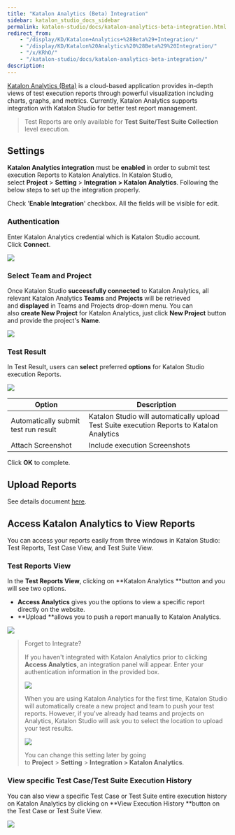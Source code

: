 ```yaml
---
title: "Katalon Analytics (Beta) Integration" 
sidebar: katalon_studio_docs_sidebar
permalink: katalon-studio/docs/katalon-analytics-beta-integration.html 
redirect_from:
    - "/display/KD/Katalon+Analytics+%28Beta%29+Integration/"
    - "/display/KD/Katalon%20Analytics%20%28Beta%29%20Integration/"
    - "/x/KRhO/"
    - "/katalon-studio/docs/katalon-analytics-beta-integration/"
description: 
---
```

[Katalon Analytics (Beta)](/display/KA) is a cloud-based application provides in-depth views of test execution reports through powerful visualization including charts, graphs, and metrics. Currently, Katalon Analytics supports integration with Katalon Studio for better test report management.

> Test Reports are only available for **Test Suite/Test Suite Collection** level execution.

Settings 
---------

**Katalon Analytics integration** must be **enabled** in order to submit test execution Reports to Katalon Analytics. In Katalon Studio, select **Project** > **Setting** > **Integration > Katalon Analytics**. Following the below steps to set up the integration properly.

Check '**Enable Integration**' checkbox. All the fields will be visible for edit.

### Authentication

Enter Katalon Analytics credential which is Katalon Studio account. Click **Connect**.

![](https://github.com/katalon-studio/docs-images/raw/master/katalon-studio/docs/katalon-analytics-beta-integration/image2018-7-31-113A93A52.png)

### Select Team and Project

Once Katalon Studio **successfully connected** to Katalon Analytics, all relevant Katalon Analytics **Teams** and **Projects** will be retrieved and **displayed** in Teams and Projects drop-down menu. You can also **create New Project** for Katalon Analytics, just click **New Project** button and provide the project's **Name**. 

![](https://github.com/katalon-studio/docs-images/raw/master/katalon-studio/docs/katalon-analytics-beta-integration/image2018-7-31-113A103A3.png)

### Test Result

In Test Result, users can **select** preferred **options** for Katalon Studio execution Reports.

![](https://github.com/katalon-studio/docs-images/raw/master/katalon-studio/docs/katalon-analytics-beta-integration/image2018-7-31-113A103A16.png)

| Option | Description |
| --- | --- |
| Automatically submit test run result | Katalon Studio will automatically upload Test Suite execution Reports to Katalon Analytics |
| Attach Screenshot | Include execution Screenshots |

Click **OK** to complete. 

Upload Reports
--------------

See details document [here](/x/wBxO).

Access Katalon Analytics to View Reports
----------------------------------------

You can access your reports easily from three windows in Katalon Studio: Test Reports, Test Case View, and Test Suite View. 

### Test Reports View

In the **Test Reports View**, clicking on **Katalon Analytics **button and you will see two options. 

*   **Access Analytics** gives you the options to view a specific report directly on the website. 
*   **Upload **allows you to push a report manually to Katalon Analytics. 

![](https://github.com/katalon-studio/docs-images/raw/master/katalon-studio/docs/katalon-analytics-beta-integration/image2018-7-31-143A573A2.png)

> Forget to Integrate?
> 
> If you haven't integrated with Katalon Analytics prior to clicking **Access Analytics**, an integration panel will appear. Enter your authentication information in the provided box.
> 
> ![](https://github.com/katalon-studio/docs-images/raw/master/katalon-studio/docs/katalon-analytics-beta-integration/image2018-7-31-103A553A23.png)
> 
> When you are using Katalon Analytics for the first time, Katalon Studio will automatically create a new project and team to push your test reports. However, if you've already had teams and projects on Analytics, Katalon Studio will ask you to select the location to upload your test results.
> 
> ![](https://github.com/katalon-studio/docs-images/raw/master/katalon-studio/docs/katalon-analytics-beta-integration/image2018-7-31-103A563A2.png)
> 
> You can change this setting later by going to **Project** > **Setting** > **Integration > Katalon Analytics**. 

### View specific Test Case/Test Suite Execution History

You can also view a specific Test Case or Test Suite entire execution history on Katalon Analytics by clicking on **View Execution History **button on the Test Case or Test Suite View.  

![](https://github.com/katalon-studio/docs-images/raw/master/katalon-studio/docs/katalon-analytics-beta-integration/image2018-7-31-113A393A28.png)